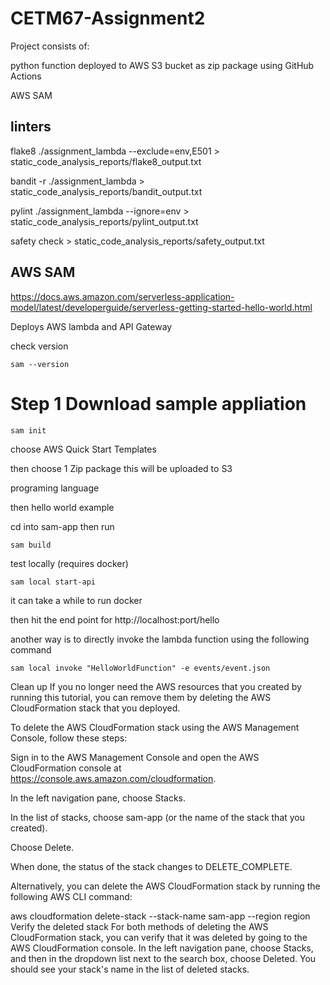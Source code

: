 # CETM67-Assignment2

Project consists of:

python function deployed to AWS S3 bucket as zip package using GitHub Actions

AWS SAM 



## linters

flake8 ./assignment_lambda --exclude=env,E501 > static_code_analysis_reports/flake8_output.txt

bandit -r ./assignment_lambda > static_code_analysis_reports/bandit_output.txt

pylint ./assignment_lambda --ignore=env > static_code_analysis_reports/pylint_output.txt

safety check > static_code_analysis_reports/safety_output.txt

## AWS SAM

https://docs.aws.amazon.com/serverless-application-model/latest/developerguide/serverless-getting-started-hello-world.html

Deploys AWS lambda and API Gateway

check version 

```sam --version```

# Step 1 Download sample appliation

```sam init```

choose AWS Quick Start Templates

then choose 1 Zip package this will be uploaded to S3

programing language

then hello world example


cd into sam-app then run 

```sam build```

test locally (requires docker)

```sam local start-api```

it can take a while to run docker 

then hit the end point for http://localhost:port/hello

another way is to directly invoke the lambda function using the following command

```sam local invoke "HelloWorldFunction" -e events/event.json```

Clean up
If you no longer need the AWS resources that you created by running this tutorial, you can remove them by deleting the AWS CloudFormation stack that you deployed.

To delete the AWS CloudFormation stack using the AWS Management Console, follow these steps:

Sign in to the AWS Management Console and open the AWS CloudFormation console at https://console.aws.amazon.com/cloudformation.

In the left navigation pane, choose Stacks.

In the list of stacks, choose sam-app (or the name of the stack that you created).

Choose Delete.

When done, the status of the stack changes to DELETE_COMPLETE.

Alternatively, you can delete the AWS CloudFormation stack by running the following AWS CLI command:

aws cloudformation delete-stack --stack-name sam-app --region region
Verify the deleted stack
For both methods of deleting the AWS CloudFormation stack, you can verify that it was deleted by going to the AWS CloudFormation console. In the left navigation pane, choose Stacks, and then in the dropdown list next to the search box, choose Deleted. You should see your stack's name in the list of deleted stacks.